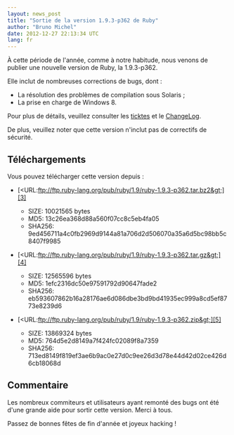```yaml
---
layout: news_post
title: "Sortie de la version 1.9.3-p362 de Ruby"
author: "Bruno Michel"
date: 2012-12-27 22:13:34 UTC
lang: fr
---
```


À cette période de l\'année, comme à notre habitude, nous venons de
publier une nouvelle version de Ruby, la 1.9.3-p362.

Elle inclut de nombreuses corrections de bugs, dont :

* La résolution des problèmes de compilation sous Solaris ;
* La prise en charge de Windows 8.

Pour plus de détails, veuillez consulter les [ticktes][1] et le
[ChangeLog][2].

De plus, veuillez noter que cette version n\'inclut pas de correctifs de
sécurité.

## Téléchargements

Vous pouvez télécharger cette version depuis :

* [&lt;URL:ftp://ftp.ruby-lang.org/pub/ruby/1.9/ruby-1.9.3-p362.tar.bz2&gt;][3]
  * SIZE: 10021565 bytes
  * MD5: 13c26ea368d88a560f07cc8c5eb4fa05
  * SHA256:
    9ed456711a4c0fb2969d9144a81a706d2d506070a35a6d5bc98bb5c8407f9985

* [&lt;URL:ftp://ftp.ruby-lang.org/pub/ruby/1.9/ruby-1.9.3-p362.tar.gz&gt;][4]
  * SIZE: 12565596 bytes
  * MD5: 1efc2316dc50e97591792d90647fade2
  * SHA256:
    eb593607862b16a28176ae6d086dbe3bd9bd41935ec999a8cd5ef8773e8239d6

* [&lt;URL:ftp://ftp.ruby-lang.org/pub/ruby/1.9/ruby-1.9.3-p362.zip&gt;][5]
  * SIZE: 13869324 bytes
  * MD5: 764d5e2d8149a7f424fc02089f8a7359
  * SHA256:
    713ed8149f819ef3ae6b9ac0e27d0c9ee26d3d78e44d42d02ce426d6cb18068d

## Commentaire

Les nombreux commiteurs et utilisateurs ayant remonté des bugs ont été
d\'une grande aide pour sortir cette version. Merci à tous.

Passez de bonnes fêtes de fin d\'année et joyeux hacking !



[1]: https://bugs.ruby-lang.org/projects/ruby-193/issues?set_filter=1&amp;status_id=5 
[2]: http://svn.ruby-lang.org/repos/ruby/tags/v1_9_3_362/ChangeLog 
[3]: ftp://ftp.ruby-lang.org/pub/ruby/1.9/ruby-1.9.3-p362.tar.bz2 
[4]: ftp://ftp.ruby-lang.org/pub/ruby/1.9/ruby-1.9.3-p362.tar.gz 
[5]: ftp://ftp.ruby-lang.org/pub/ruby/1.9/ruby-1.9.3-p362.zip 
